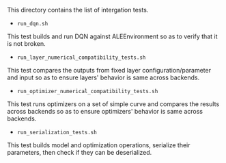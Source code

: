 This directory contains the list of intergation tests.

* `run_dqn.sh`

This test builds and run DQN against ALEEnvironment so as to verify that it is not broken.

* `run_layer_numerical_compatibility_tests.sh`

This test compares the outputs from fixed layer configuration/parameter and input so as to ensure layers' behavior is same across backends.

* `run_optimizer_numerical_compatibility_tests.sh`

This test runs optimizers on a set of simple curve and compares the results across backends so as to ensure optimizers' behavior is same across backends.

* `run_serialization_tests.sh`

This test builds model and optimization operations, serialize their parameters, then check if they can be deserialized.
